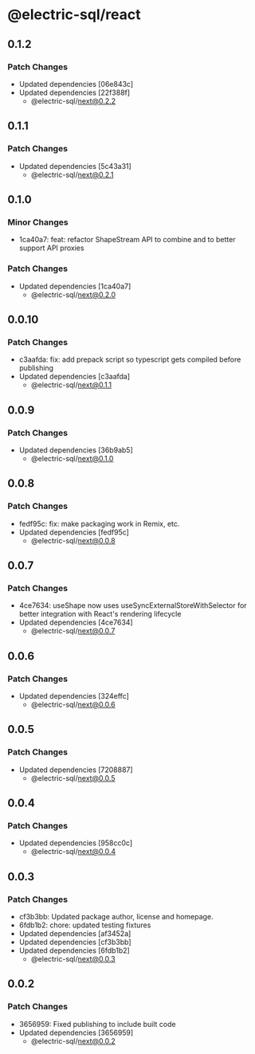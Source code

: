 # @electric-sql/react

## 0.1.2

### Patch Changes

- Updated dependencies [06e843c]
- Updated dependencies [22f388f]
  - @electric-sql/next@0.2.2

## 0.1.1

### Patch Changes

- Updated dependencies [5c43a31]
  - @electric-sql/next@0.2.1

## 0.1.0

### Minor Changes

- 1ca40a7: feat: refactor ShapeStream API to combine and to better support API proxies

### Patch Changes

- Updated dependencies [1ca40a7]
  - @electric-sql/next@0.2.0

## 0.0.10

### Patch Changes

- c3aafda: fix: add prepack script so typescript gets compiled before publishing
- Updated dependencies [c3aafda]
  - @electric-sql/next@0.1.1

## 0.0.9

### Patch Changes

- Updated dependencies [36b9ab5]
  - @electric-sql/next@0.1.0

## 0.0.8

### Patch Changes

- fedf95c: fix: make packaging work in Remix, etc.
- Updated dependencies [fedf95c]
  - @electric-sql/next@0.0.8

## 0.0.7

### Patch Changes

- 4ce7634: useShape now uses useSyncExternalStoreWithSelector for better integration with React's rendering lifecycle
- Updated dependencies [4ce7634]
  - @electric-sql/next@0.0.7

## 0.0.6

### Patch Changes

- Updated dependencies [324effc]
  - @electric-sql/next@0.0.6

## 0.0.5

### Patch Changes

- Updated dependencies [7208887]
  - @electric-sql/next@0.0.5

## 0.0.4

### Patch Changes

- Updated dependencies [958cc0c]
  - @electric-sql/next@0.0.4

## 0.0.3

### Patch Changes

- cf3b3bb: Updated package author, license and homepage.
- 6fdb1b2: chore: updated testing fixtures
- Updated dependencies [af3452a]
- Updated dependencies [cf3b3bb]
- Updated dependencies [6fdb1b2]
  - @electric-sql/next@0.0.3

## 0.0.2

### Patch Changes

- 3656959: Fixed publishing to include built code
- Updated dependencies [3656959]
  - @electric-sql/next@0.0.2
